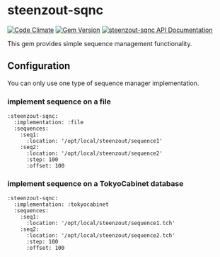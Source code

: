 # steenzout-sqnc

[![Code Climate](https://codeclimate.com/github/steenzout/steenzout-sqnc.png)](https://codeclimate.com/github/steenzout/steenzout-sqnc)
[![Gem Version](https://badge.fury.io/rb/steenzout-sqnc.svg)](http://badge.fury.io/rb/steenzout-sqnc)
[![steenzout-sqnc API Documentation](https://www.omniref.com/ruby/gems/steenzout-sqnc.png)](https://www.omniref.com/ruby/gems/steenzout-sqnc)


This gem provides simple sequence management functionality.



## Configuration

You can only use one type of sequence manager implementation.


### implement sequence on a file

<pre><code>:steenzout-sqnc:
  :implementation: :file
  :sequences:
    :seq1:
      :location: '/opt/local/steenzout/sequence1'
    :seq2:
      :location: '/opt/local/steenzout/sequence2'
      :step: 100
      :offset: 100
</code></pre>


### implement sequence on a TokyoCabinet database

<pre><code>:steenzout-sqnc:
  :implementation: :tokyocabinet
  :sequences:
    :seq1:
      :location: '/opt/local/steenzout/sequence1.tch'
    :seq2:
      :location: '/opt/local/steenzout/sequence2.tch'
      :step: 100
      :offset: 100
</code></pre>
